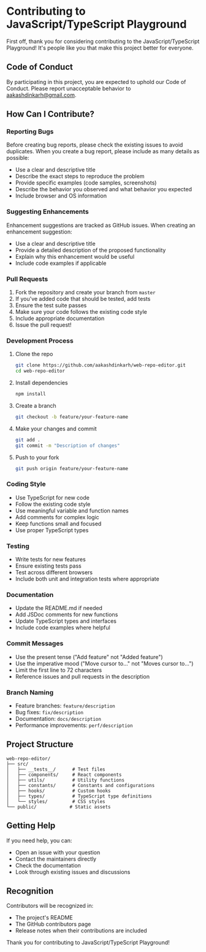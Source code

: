 # Contributing to JavaScript/TypeScript Playground

First off, thank you for considering contributing to the JavaScript/TypeScript Playground! It's people like you that make this project better for everyone.

## Code of Conduct

By participating in this project, you are expected to uphold our Code of Conduct. Please report unacceptable behavior to [aakashdinkarh@gmail.com](mailto:aakashdinkarh@gmail.com).

## How Can I Contribute?

### Reporting Bugs

Before creating bug reports, please check the existing issues to avoid duplicates. When you create a bug report, please include as many details as possible:

- Use a clear and descriptive title
- Describe the exact steps to reproduce the problem
- Provide specific examples (code samples, screenshots)
- Describe the behavior you observed and what behavior you expected
- Include browser and OS information

### Suggesting Enhancements

Enhancement suggestions are tracked as GitHub issues. When creating an enhancement suggestion:

- Use a clear and descriptive title
- Provide a detailed description of the proposed functionality
- Explain why this enhancement would be useful
- Include code examples if applicable

### Pull Requests

1. Fork the repository and create your branch from `master`
2. If you've added code that should be tested, add tests
3. Ensure the test suite passes
4. Make sure your code follows the existing code style
5. Include appropriate documentation
6. Issue the pull request!

### Development Process

1. Clone the repo

   ```bash
   git clone https://github.com/aakashdinkarh/web-repo-editor.git
   cd web-repo-editor
   ```

2. Install dependencies

   ```bash
   npm install
   ```

3. Create a branch

   ```bash
   git checkout -b feature/your-feature-name
   ```

4. Make your changes and commit

   ```bash
   git add .
   git commit -m "Description of changes"
   ```

5. Push to your fork
   ```bash
   git push origin feature/your-feature-name
   ```

### Coding Style

- Use TypeScript for new code
- Follow the existing code style
- Use meaningful variable and function names
- Add comments for complex logic
- Keep functions small and focused
- Use proper TypeScript types

### Testing

- Write tests for new features
- Ensure existing tests pass
- Test across different browsers
- Include both unit and integration tests where appropriate

### Documentation

- Update the README.md if needed
- Add JSDoc comments for new functions
- Update TypeScript types and interfaces
- Include code examples where helpful

### Commit Messages

- Use the present tense ("Add feature" not "Added feature")
- Use the imperative mood ("Move cursor to..." not "Moves cursor to...")
- Limit the first line to 72 characters
- Reference issues and pull requests in the description

### Branch Naming

- Feature branches: `feature/description`
- Bug fixes: `fix/description`
- Documentation: `docs/description`
- Performance improvements: `perf/description`

## Project Structure

```
web-repo-editor/
├── src/
│   ├── __tests__/      # Test files
│   ├── components/     # React components
│   ├── utils/          # Utility functions
│   ├── constants/      # Constants and configurations
│   ├── hooks/          # Custom hooks
│   ├── types/          # TypeScript type definitions
│   └── styles/         # CSS styles
└── public/            # Static assets
```

## Getting Help

If you need help, you can:

- Open an issue with your question
- Contact the maintainers directly
- Check the documentation
- Look through existing issues and discussions

## Recognition

Contributors will be recognized in:

- The project's README
- The GitHub contributors page
- Release notes when their contributions are included

Thank you for contributing to JavaScript/TypeScript Playground!
